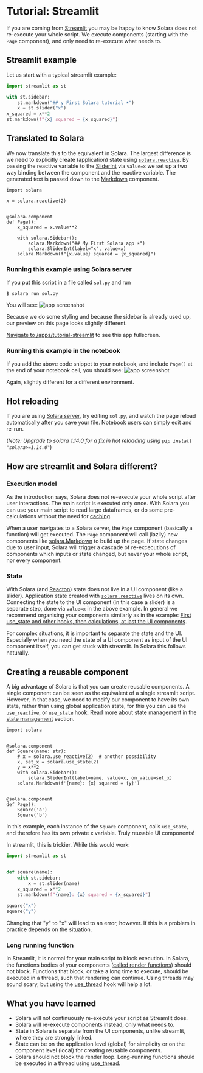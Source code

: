 # Tutorial: Streamlit

If you are coming from [Streamlit](https://streamlit.io/) you may be happy to know Solara does not re-execute your whole script. We execute components (starting with the `Page` component), and only need to re-execute what needs to.


## Streamlit example
Let us start with a typical streamlit example:

```python
import streamlit as st

with st.sidebar:
    st.markdown("## y First Solara tutorial ☀️")
    x = st.slider("x")
x_squared = x**2
st.markdown(f"{x} squared = {x_squared}")
```

## Translated to Solara

We now translate this to the equivalent in Solara. The largest difference is we need to explicitly create (application) state using [`solara.reactive`](/api/reactive). By passing the
reactive variable to the [SliderInt](/api/slider) via `value=x` we set up a two way binding between the component and the reactive variable. The generated text is passed down to the [Markdown](/api/markdown) component.


```solara
import solara

x = solara.reactive(2)


@solara.component
def Page():
    x_squared = x.value**2

    with solara.Sidebar():
        solara.Markdown("## My First Solara app ☀️")
        solara.SliderInt(label="x", value=x)
    solara.Markdown(f"{x.value} squared = {x_squared}")
```

### Running this example using Solara server

If you put this script in a file called `sol.py` and run
```
$ solara run sol.py
```
You will see:
![app screenshot](/static/public/docs/app-squared.png)

Because we do some styling and because the sidebar is already used up, our preview on this page looks slightly different.

[Navigate to /apps/tutorial-streamlit](/apps/tutorial-streamlit) to see this app fullscreen.


### Running this example in the notebook

If you add the above code snippet to your notebook, and include `Page()` at the end of your notebook cell, you should see:
![app screenshot](/static/public/docs/app-squared-notebook.png)

Again, slightly different for a different environment.

## Hot reloading

If you are using [Solara server](/docs/understanding/solara-server), try editing `sol.py`, and watch the page reload automatically after you save your file. Notebook users can simply edit and re-run.

(*Note: Upgrade to solara 1.14.0 for a fix in hot reloading using `pip install "solara>=1.14.0"`*)

## How are streamlit and Solara different?

### Execution model
As the introduction says, Solara does not re-execute your whole script after user interactions.
The main script is executed only once. With Solara you can use your main script to read large dataframes, or do some pre-calculations without the need for [caching](/docs/reference/caching).

When a user navigates to a Solara server, the `Page` component (basically a function) will get executed. The `Page` component will call (lazily) new components like [solara.Markdown](/api/markdown) to build up the page. If state changes due to user input, Solara will trigger a cascade of re-excecutions of components which inputs or state changed, but never your whole script, nor every component.

### State
With Solara (and [Reacton](/docs/understanding/reacton)) state does not live in a UI component (like a slider). Application state created with [`solara.reactive`](/api/reactive) lives on its own. Connecting the state to the UI component (in this case a slider) is a separate step, done via `value=x` in the above example. In general we recommend organising your components
similarly as in the example: [First use_state and other hooks, then calculations, at last the UI components](/docs/understanding/anatomy).

For complex situations, it is important to separate the state and the UI. Especially when you need the state of a UI component as input of the UI component itself, you can get stuck with streamlit. In Solara this follows naturally.


## Creating a reusable component


A big advantage of Solara is that you can create reusable components. A single component can be seen as the equivalent of a single streamlit script. However, in that case, we need to modify our component to have its own state, rather than using global application state, for this you can use the [`use_reactive`](/api/use_reactive), or [`use_state`](/api/use_state) hook.
Read more about state management in the [state management](/docs/fundamentals/state-management) section.

```solara
import solara


@solara.component
def Square(name: str):
    # x = solara.use_reactive(2)  # another possibility
    x, set_x = solara.use_state(2)
    y = x**2
    with solara.Sidebar():
        solara.SliderInt(label=name, value=x, on_value=set_x)
    solara.Markdown(f'{name}: {x} squared = {y}')


@solara.component
def Page():
    Square('a')
    Square('b')
```

In this example, each instance of the `Square` component, calls `use_state`, and therefore has its own private
x variable. Truly reusable UI components!

In streamlit, this is trickier. While this would work:

```python
import streamlit as st


def square(name):
    with st.sidebar:
        x = st.slider(name)
    x_squared = x**2
    st.markdown(f"{name}: {x} squared = {x_squared}")

square("x")
square("y")
```

Changing that "y" to "x" will lead to an error, however. If this is a problem in practice depends on the situation.

### Long running function

In Streamlit, it is normal for your main script to block execution. In Solara, the functions bodies of your components ([called render functions](/docs/understanding/anatomy)) should not block. Functions that block, or take a long time to execute, should be executed in a thread, such that rendering can continue. Using threads may sound scary, but using the
[use_thread](/api/use_thread) hook will help a lot.

## What you have learned

 * Solara will not continuously re-execute your script as Streamlit does.
 * Solara will re-execute components instead, only what needs to.
 * State in Solara is separate from the UI components, unlike streamlit, where they are strongly linked.
 * State can be on the application level (global) for simplicity or on the component level (local) for creating reusable components.
 * Solara should not block the render loop. Long-running functions should be executed in a thread using [use_thread](/api/use_thread).
